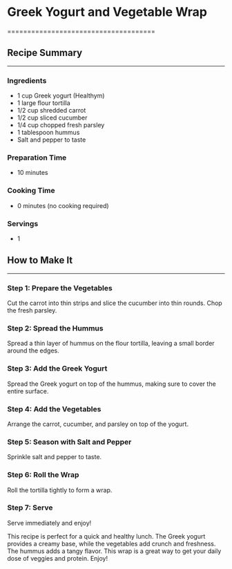 # Greek Yogurt and Vegetable Wrap
=====================================

## Recipe Summary
----------------

### Ingredients
* 1 cup Greek yogurt (Healthym)
* 1 large flour tortilla
* 1/2 cup shredded carrot
* 1/2 cup sliced cucumber
* 1/4 cup chopped fresh parsley
* 1 tablespoon hummus
* Salt and pepper to taste

### Preparation Time
* 10 minutes

### Cooking Time
* 0 minutes (no cooking required)

### Servings
* 1

## How to Make It
-----------------

### Step 1: Prepare the Vegetables
Cut the carrot into thin strips and slice the cucumber into thin rounds. Chop the fresh parsley.

### Step 2: Spread the Hummus
Spread a thin layer of hummus on the flour tortilla, leaving a small border around the edges.

### Step 3: Add the Greek Yogurt
Spread the Greek yogurt on top of the hummus, making sure to cover the entire surface.

### Step 4: Add the Vegetables
Arrange the carrot, cucumber, and parsley on top of the yogurt.

### Step 5: Season with Salt and Pepper
Sprinkle salt and pepper to taste.

### Step 6: Roll the Wrap
Roll the tortilla tightly to form a wrap.

### Step 7: Serve
Serve immediately and enjoy!

This recipe is perfect for a quick and healthy lunch. The Greek yogurt provides a creamy base, while the vegetables add crunch and freshness. The hummus adds a tangy flavor. This wrap is a great way to get your daily dose of veggies and protein. Enjoy!